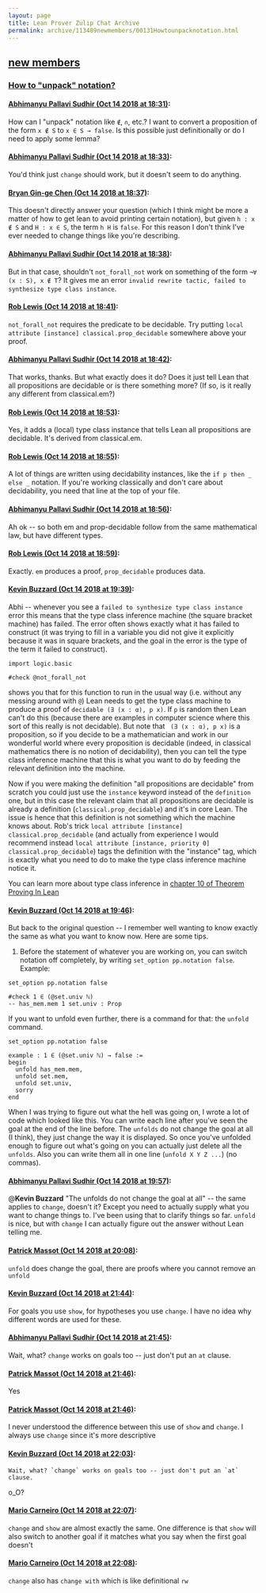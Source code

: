 ```yaml
---
layout: page
title: Lean Prover Zulip Chat Archive 
permalink: archive/113489newmembers/00131Howtounpacknotation.html
---
```


## [new members](index.html)
### [How to "unpack" notation?](00131Howtounpacknotation.html)

#### [Abhimanyu Pallavi Sudhir (Oct 14 2018 at 18:31)](https://leanprover.zulipchat.com/#narrow/stream/113489-new%20members/topic/How%20to%20%22unpack%22%20notation%3F/near/135784139):
How can I "unpack" notation like `∉`, `∩`, etc.? I want to convert a proposition of the form `x ∉ S` to `x ∈ S → false`. Is this possible just definitionally or do I need to apply some lemma?

#### [Abhimanyu Pallavi Sudhir (Oct 14 2018 at 18:33)](https://leanprover.zulipchat.com/#narrow/stream/113489-new%20members/topic/How%20to%20%22unpack%22%20notation%3F/near/135784203):
You'd think just `change` should work, but it doesn't seem to do anything.

#### [Bryan Gin-ge Chen (Oct 14 2018 at 18:37)](https://leanprover.zulipchat.com/#narrow/stream/113489-new%20members/topic/How%20to%20%22unpack%22%20notation%3F/near/135784328):
This doesn't directly answer your question (which I think might be more a matter of how to get lean to avoid printing certain notation), but given `h : x ∉ S` and `H : x ∈ S`, the term `h H` is `false`. For this reason I don't think I've ever needed to change things like you're describing.

#### [Abhimanyu Pallavi Sudhir (Oct 14 2018 at 18:38)](https://leanprover.zulipchat.com/#narrow/stream/113489-new%20members/topic/How%20to%20%22unpack%22%20notation%3F/near/135784372):
But in that case, shouldn't `not_forall_not` work on something of the form `¬∀ (x : S), x ∉ T`? It gives me an error `invalid rewrite tactic, failed to synthesize type class instance`.

#### [Rob Lewis (Oct 14 2018 at 18:41)](https://leanprover.zulipchat.com/#narrow/stream/113489-new%20members/topic/How%20to%20%22unpack%22%20notation%3F/near/135784458):
`not_forall_not` requires the predicate to be decidable. Try putting `local attribute [instance] classical.prop_decidable` somewhere above your proof.

#### [Abhimanyu Pallavi Sudhir (Oct 14 2018 at 18:42)](https://leanprover.zulipchat.com/#narrow/stream/113489-new%20members/topic/How%20to%20%22unpack%22%20notation%3F/near/135784508):
That works, thanks. But what exactly does it do? Does it just tell Lean that all propositions are decidable or is there something more? (If so, is it really any different from classical.em?)

#### [Rob Lewis (Oct 14 2018 at 18:53)](https://leanprover.zulipchat.com/#narrow/stream/113489-new%20members/topic/How%20to%20%22unpack%22%20notation%3F/near/135784952):
Yes, it adds a (local) type class instance that tells Lean all propositions are decidable. It's derived from classical.em.

#### [Rob Lewis (Oct 14 2018 at 18:55)](https://leanprover.zulipchat.com/#narrow/stream/113489-new%20members/topic/How%20to%20%22unpack%22%20notation%3F/near/135785028):
A lot of things are written using decidability instances, like the `if p then _ else _` notation. If you're working classically and don't care about decidability, you need that line at the top of your file.

#### [Abhimanyu Pallavi Sudhir (Oct 14 2018 at 18:56)](https://leanprover.zulipchat.com/#narrow/stream/113489-new%20members/topic/How%20to%20%22unpack%22%20notation%3F/near/135785089):
Ah ok -- so both em and prop-decidable follow from the same mathematical law, but have different types.

#### [Rob Lewis (Oct 14 2018 at 18:59)](https://leanprover.zulipchat.com/#narrow/stream/113489-new%20members/topic/How%20to%20%22unpack%22%20notation%3F/near/135785202):
Exactly. `em` produces a proof, `prop_decidable` produces data.

#### [Kevin Buzzard (Oct 14 2018 at 19:39)](https://leanprover.zulipchat.com/#narrow/stream/113489-new%20members/topic/How%20to%20%22unpack%22%20notation%3F/near/135786589):
Abhi -- whenever you see a `failed to synthesize type class instance` error this means that the type class inference machine (the square bracket machine) has failed. The error often shows exactly what it has failed to construct (it was trying to fill in a variable you did not give it explicitly because it was in square brackets, and the goal in the error is the type of the term it failed to construct). 

```lean
import logic.basic

#check @not_forall_not
```

shows you that for this function to run in the usual way (i.e. without any messing around with `@`) Lean needs to get the type class machine to produce a proof of `decidable (∃ (x : α), p x)`. If `p` is random then Lean can't do this (because there are examples in computer science where this sort of this really is not decidable). But note that ` (∃ (x : α), p x)` is a proposition, so if you decide to be a mathematician and work in our wonderful world where every proposition is decidable (indeed, in classical mathematics there is no notion of decidability), then you can tell the type class inference machine that this is what you want to do by feeding  the relevant definition into the machine. 

Now if you were making the definition "all propositions are decidable" from scratch you could just use the `instance` keyword instead of the `definition` one, but in this case the relevant claim that all propositions are decidable is already a definition (`classical.prop_decidable`) and it's in core Lean. The issue is hence that this definition is not something which the machine knows about. Rob's trick `local attribute [instance] classical.prop_decidable` (and actually from experience I would recommend instead `local attribute [instance, priority 0] classical.prop_decidable`) tags the definition with the "instance" tag, which is exactly what you need to do to make the type class inference machine notice it.

You can learn more about type class inference in [chapter 10 of Theorem Proving In Lean](https://leanprover.github.io/theorem_proving_in_lean/type_classes.html)

#### [Kevin Buzzard (Oct 14 2018 at 19:46)](https://leanprover.zulipchat.com/#narrow/stream/113489-new%20members/topic/How%20to%20%22unpack%22%20notation%3F/near/135786805):
But back to the original question -- I remember well wanting to know exactly the same as what you want to know now. Here are some tips. 

1) Before the statement of whatever you are working on, you can switch notation off completely, by writing `set_option pp.notation false`. Example:

```lean
set_option pp.notation false 

#check 1 ∈ (@set.univ ℕ)
-- has_mem.mem 1 set.univ : Prop
```

If you want to unfold even further, there is a command for that: the `unfold` command. 

```lean
set_option pp.notation false 

example : 1 ∈ (@set.univ ℕ) → false :=
begin
  unfold has_mem.mem,
  unfold set.mem,
  unfold set.univ,
  sorry
end
```

When I was trying to figure out what the hell was going on, I wrote a lot of code which looked like this. You can write each line after you've seen the goal at the end of the line before. The `unfolds` do not change the goal at all (I think), they just change the way it is displayed. So once you've unfolded enough to figure out what's going on you can actually just delete all the `unfolds`. Also you can write them all in one line (`unfold X Y Z ...`) (no commas).

#### [Abhimanyu Pallavi Sudhir (Oct 14 2018 at 19:57)](https://leanprover.zulipchat.com/#narrow/stream/113489-new%20members/topic/How%20to%20%22unpack%22%20notation%3F/near/135787136):
@**Kevin Buzzard** "The unfolds do not change the goal at all" -- the same applies to `change`, doesn't it? Except you need to actually supply what you want to change things to. I've been using that to clarify things so far. `unfold` is nice, but with `change` I can actually figure out the answer without Lean telling me.

#### [Patrick Massot (Oct 14 2018 at 20:08)](https://leanprover.zulipchat.com/#narrow/stream/113489-new%20members/topic/How%20to%20%22unpack%22%20notation%3F/near/135787506):
`unfold` does change the goal, there are proofs where you cannot remove an `unfold`

#### [Kevin Buzzard (Oct 14 2018 at 21:44)](https://leanprover.zulipchat.com/#narrow/stream/113489-new%20members/topic/How%20to%20%22unpack%22%20notation%3F/near/135790655):
For goals you use `show`, for hypotheses you use `change`. I have no idea why different words are used for these.

#### [Abhimanyu Pallavi Sudhir (Oct 14 2018 at 21:45)](https://leanprover.zulipchat.com/#narrow/stream/113489-new%20members/topic/How%20to%20%22unpack%22%20notation%3F/near/135790724):
Wait, what? `change` works on goals too -- just don't put an `at` clause.

#### [Patrick Massot (Oct 14 2018 at 21:46)](https://leanprover.zulipchat.com/#narrow/stream/113489-new%20members/topic/How%20to%20%22unpack%22%20notation%3F/near/135790769):
Yes

#### [Patrick Massot (Oct 14 2018 at 21:46)](https://leanprover.zulipchat.com/#narrow/stream/113489-new%20members/topic/How%20to%20%22unpack%22%20notation%3F/near/135790782):
I never understood the difference between this use of `show` and `change`. I always use `change` since it's more descriptive

#### [Kevin Buzzard (Oct 14 2018 at 22:03)](https://leanprover.zulipchat.com/#narrow/stream/113489-new%20members/topic/How%20to%20%22unpack%22%20notation%3F/near/135791318):
```quote
Wait, what? `change` works on goals too -- just don't put an `at` clause.
```
o_O?

#### [Mario Carneiro (Oct 14 2018 at 22:07)](https://leanprover.zulipchat.com/#narrow/stream/113489-new%20members/topic/How%20to%20%22unpack%22%20notation%3F/near/135791450):
`change` and `show` are almost exactly the same. One difference is that `show` will also switch to another goal if it matches what you say when the first goal doesn't

#### [Mario Carneiro (Oct 14 2018 at 22:08)](https://leanprover.zulipchat.com/#narrow/stream/113489-new%20members/topic/How%20to%20%22unpack%22%20notation%3F/near/135791495):
`change` also has `change with` which is like definitional `rw`

